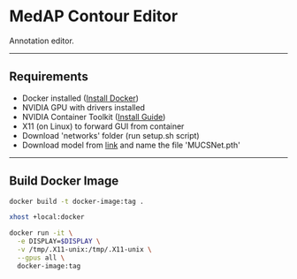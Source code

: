# MedAP Contour Editor

Annotation editor.

---

## Requirements

- Docker installed ([Install Docker](https://docs.docker.com/get-docker/))
- NVIDIA GPU with drivers installed
- NVIDIA Container Toolkit ([Install Guide](https://docs.nvidia.com/datacenter/cloud-native/container-toolkit/install-guide.html))
- X11 (on Linux) to forward GUI from container
- Download 'networks' folder (run setup.sh script)
- Download model from [link](https://www.kaggle.com/models/lukaiktar/mucsnet_prostate) and name the file 'MUCSNet.pth'

---

## Build Docker Image

```bash
docker build -t docker-image:tag .

xhost +local:docker

docker run -it \
  -e DISPLAY=$DISPLAY \
  -v /tmp/.X11-unix:/tmp/.X11-unix \
  --gpus all \
  docker-image:tag
```
